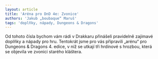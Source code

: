 ```yaml
---
layout: article
title: 'Aréna pro DnD 4e: Zvonice'
authors: 'Jakub „boubaque“ Maruš'
tags: 'doplňky, nápady, Dungeons & Dragons'
---
```


Od tohoto čísla bychom vám rádi v
Drakkaru přinášeli pravidelně zajímavé
doplňky a nápady pro hru.
Tentokrát jsme pro vás připravili
„arénu“ pro Dungeons & Dragons
4. edice, v níž se utkají tři hrdinové s
hrozbou, která se objevila ve zvonici
starého kláštera.
